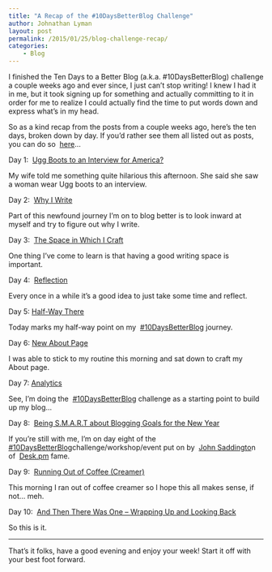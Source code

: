 ```yaml
---
title: "A Recap of the #10DaysBetterBlog Challenge"
author: Johnathan Lyman
layout: post
permalink: /2015/01/25/blog-challenge-recap/
categories:
    - Blog
---
```


I finished the Ten Days to a Better Blog (a.k.a. #10DaysBetterBlog) challenge a couple weeks ago and ever since, I just can’t stop writing! I knew I had it in me, but it took signing up for something and actually committing to it in order for me to realize I could actually find the time to put words down and express what’s in my head.

So as a kind recap from the posts from a couple weeks ago, here’s the ten days, broken down by day. If you’d rather see them all listed out as posts, you can do so&nbsp; [here](/c/10daysbetterblog)…

Day 1:&nbsp; [Ugg Boots to an Interview for America?  
](http://johnathanlyman.com/wp-admin/post.php?post=73&action=edit "Edit “Ugg Boots to an Interview for America?”")

My wife told me something quite hilarious this afternoon. She said she saw a woman wear Ugg boots to an interview.

Day 2:&nbsp; [Why I Write  
](http://johnathanlyman.com/wp-admin/post.php?post=141&action=edit "Edit “Why I Write”")

Part of this newfound journey I’m on to blog better is to look inward at myself and try to figure out why I write.

Day 3:&nbsp; [The Space in Which I Craft  
](http://johnathanlyman.com/wp-admin/post.php?post=143&action=edit "Edit “The Space in Which I Craft”")

One thing I’ve come to learn is that having a good writing space is important.

Day 4:&nbsp; [Reflection  
](http://johnathanlyman.com/wp-admin/post.php?post=150&action=edit "Edit “Reflection”")

Every once in a while it’s a good idea to just take some time and reflect.

Day 5: [Half-Way There](http://johnathanlyman.com/p/163/half "Half-Way There")

Today marks my half-way point on my&nbsp; [#10DaysBetterBlog](http://johnathanlyman.com/c/10daysbetterblog)&nbsp;journey.

Day 6: [New About Page](http://johnathanlyman.com/p/180/about "New About Page")

I was able to stick to my routine this morning and sat down to craft my About page.

Day 7: [Analytics](http://johnathanlyman.com/p/191/analytics "Analytics")

See, I’m doing the&nbsp; [#10DaysBetterBlog](http://johnathanlyman.com/c/10daysbetterblog)&nbsp;challenge as a starting point to build up my blog…

Day 8:&nbsp; [Being S.M.A.R.T about Blogging Goals for the New Year](http://johnathanlyman.com/p/203/smart "Being S.M.A.R.T about Blogging Goals for the New Year")

If you’re still with me, I’m on day eight of the&nbsp; [#10DaysBetterBlog](http://johnathanlyman.com/c/10daysbetterblog)challenge/workshop/event put on by&nbsp; [John Saddingto](http://john.do/)n of&nbsp; [Desk.pm](http://desk.pm/ "Desk.pm")&nbsp;fame.

Day 9:&nbsp; [Running Out of Coffee (Creamer)](http://johnathanlyman.com/p/209/coffee "Running Out of Coffee (Creamer)")

This morning I ran out of coffee creamer so I hope this all makes sense, if not… meh.

Day 10:&nbsp; [And Then There Was One – Wrapping Up and Looking Back](http://johnathanlyman.com/p/215/one "And Then There Was One – Wrapping Up and Looking Back")

So this is it.

* * *
That’s it folks, have a good evening and enjoy your week! Start it off with your best foot forward.

